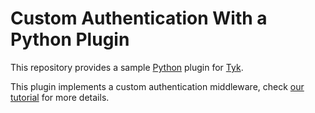 # Custom Authentication With a Python Plugin

This repository provides a sample [Python](https://www.python.org/) plugin for [Tyk](https://tyk.io).

This plugin implements a custom authentication middleware, check [our tutorial](https://tyk.io/docs/plugins/rich-plugins/python/custom-auth-python-tutorial/) for more details.

